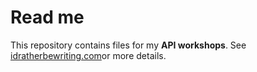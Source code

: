 # Read me

This repository contains files for my **API workshops**. See [idratherbewriting.com](http://idratherbewriting.com)or more details.